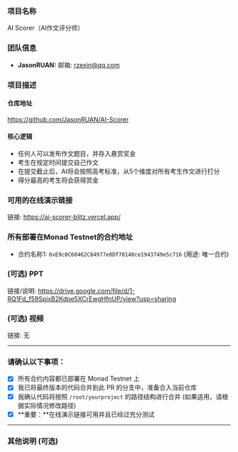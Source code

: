### 项目名称

AI Scorer（AI作文评分师）

### 团队信息
- **JasonRUAN:** 邮箱: rzexin@qq.com

### 项目描述

#### **仓库地址**
https://github.com/JasonRUAN/AI-Scorer

#### 核心逻辑
- 任何人可以发布作文题目，并存入悬赏奖金
- 考生在规定时间提交自己作文
- 在提交截止后，AI将会按照高考标准，从5个维度对所有考生作文进行打分
- 得分最高的考生将会获得赏金


### 可用的在线演示链接
链接: https://ai-scorer-blitz.vercel.app/

### 所有部署在Monad Testnet的合约地址
- 合约名称1: `0xE9c0C60462C84977e0Df78140ce1943749e5c716` (用途: 唯一合约)

### (可选) PPT
链接/说明: https://drive.google.com/file/d/1-RQ1Fd_f59SpixB2Kdpe5XCrEwgHfnUP/view?usp=sharing

### (可选) 视频
链接: 无

---

### 请确认以下事项：

- [x] 所有合约内容都已部署在 Monad Testnet 上
- [x] 我已将最终版本的代码合并到此 PR 的分支中，准备合入当前仓库
- [x] 我确认代码将按照 `/root/yourproject` 的路径结构进行合并 (如果适用，请根据实际情况修改路径)
- [x] **重要：**在线演示链接可用并且已经过充分测试

---

### 其他说明 (可选)